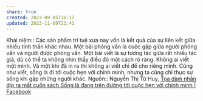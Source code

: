 ```yaml
---
share: true
created: 2023-09-05T16:17
updated: 2023-11-09T22:41
---
```


Khái niệm:: 
Các sản phẩm trí tuệ xưa nay vốn là kết quả của sự liên kết giữa nhiều tinh thần khác nhau. Một bài phỏng vấn là cuộc gặp giữa người phỏng vấn và người được phỏng vấn. Một bài viết là sự tương tác giữa rất nhiều tác giả, dù có thể ta không nhìn thấy điều đó một cách rõ ràng. Không ai viết một mình. Và một khi đã in ra thì không ai viết chỉ để cho riêng mình. Cũng như viết, sống là đi tới cuộc hẹn với chính mình, nhưng ta cũng chỉ thực sự sống khi gặp những người khác.
Nguồn:: Nguyễn Thị Từ Huy, [Tọa đàm nhân dịp ra mắt cuốn sách Sống là đang trên đường tới cuộc hẹn với chính mình | Facebook](https://www.facebook.com/events/s/toa-%C4%91am-nhan-dip-ra-mat-cuon-s/717538517097452/?zarsrc=31&utm_source=zalo&utm_medium=zalo&utm_campaign=zalo&gidzl=cNgn7ipr21gQRBaUn-8C7fPYlXtSu5iQY6Uz7jtY2XIFDkuKZRDPHDqtxn2CuWqQtM6x731aju0op_u06m)